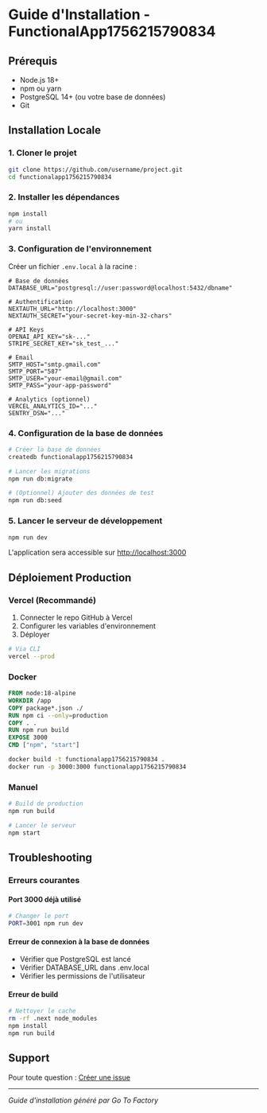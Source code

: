 # Guide d'Installation - FunctionalApp1756215790834

## Prérequis

- Node.js 18+ 
- npm ou yarn
- PostgreSQL 14+ (ou votre base de données)
- Git

## Installation Locale

### 1. Cloner le projet

```bash
git clone https://github.com/username/project.git
cd functionalapp1756215790834
```

### 2. Installer les dépendances

```bash
npm install
# ou
yarn install
```

### 3. Configuration de l'environnement

Créer un fichier `.env.local` à la racine :

```env
# Base de données
DATABASE_URL="postgresql://user:password@localhost:5432/dbname"

# Authentification
NEXTAUTH_URL="http://localhost:3000"
NEXTAUTH_SECRET="your-secret-key-min-32-chars"

# API Keys
OPENAI_API_KEY="sk-..."
STRIPE_SECRET_KEY="sk_test_..."

# Email
SMTP_HOST="smtp.gmail.com"
SMTP_PORT="587"
SMTP_USER="your-email@gmail.com"
SMTP_PASS="your-app-password"

# Analytics (optionnel)
VERCEL_ANALYTICS_ID="..."
SENTRY_DSN="..."
```

### 4. Configuration de la base de données

```bash
# Créer la base de données
createdb functionalapp1756215790834

# Lancer les migrations
npm run db:migrate

# (Optionnel) Ajouter des données de test
npm run db:seed
```

### 5. Lancer le serveur de développement

```bash
npm run dev
```

L'application sera accessible sur [http://localhost:3000](http://localhost:3000)

## Déploiement Production

### Vercel (Recommandé)

1. Connecter le repo GitHub à Vercel
2. Configurer les variables d'environnement
3. Déployer

```bash
# Via CLI
vercel --prod
```

### Docker

```dockerfile
FROM node:18-alpine
WORKDIR /app
COPY package*.json ./
RUN npm ci --only=production
COPY . .
RUN npm run build
EXPOSE 3000
CMD ["npm", "start"]
```

```bash
docker build -t functionalapp1756215790834 .
docker run -p 3000:3000 functionalapp1756215790834
```

### Manuel

```bash
# Build de production
npm run build

# Lancer le serveur
npm start
```

## Troubleshooting

### Erreurs courantes

#### Port 3000 déjà utilisé
```bash
# Changer le port
PORT=3001 npm run dev
```

#### Erreur de connexion à la base de données
- Vérifier que PostgreSQL est lancé
- Vérifier DATABASE_URL dans .env.local
- Vérifier les permissions de l'utilisateur

#### Erreur de build
```bash
# Nettoyer le cache
rm -rf .next node_modules
npm install
npm run build
```

## Support

Pour toute question : [Créer une issue](undefined/issues)

---
*Guide d'installation généré par Go To Factory*